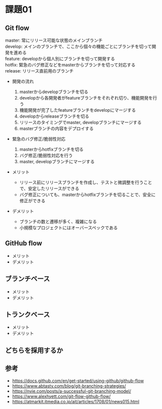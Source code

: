 # 課題01

## Git flow

master: 常にリリース可能な状態のメインブランチ  
develop: メインのブランチで、ここから個々の機能ごとにブランチを切って開発を進める  
feature: developから個人別にブランチを切って開発する  
hotfix: 緊急のバグ修正などをmasterからブランチを切って対応する  
release: リリース直前用のブランチ  

- 開発の流れ
  1. masterからdevelopブランチを切る
  1. developから各開発者がfeatureブランチをそれぞれ切り、機能開発を行う
  1. 機能開発が完了したfeatureブランチをdevelopにマージする
  1. developからreleaseブランチを切る
  1. リリースのタイミングでmaster, developブランチにマージする
  1. masterブランチの内容をデプロイする

- 緊急のバグ修正/脆弱性対応
  1. masterからhotfixブランチを切る
  1. バグ修正/脆弱性対応を行う
  1. master, developブランチにマージする

- メリット
  - リリース前にリリースブランチを作成し、テストと微調整を行うことで、安定したリリースができる
  - バグ修正についても、masterからhotfixブランチを切ることで、安全に修正ができる
- デメリット
  - ブランチの数と遷移が多く、複雑になる
  - 小規模なプロジェクトにはオーバースペックである

## GitHub flow

- メリット
- デメリット

## ブランチベース

- メリット
- デメリット

## トランクベース

- メリット
- デメリット

## どちらを採用するか

## 参考

- <https://docs.github.com/en/get-started/using-github/github-flow>
- <https://www.abtasty.com/blog/git-branching-strategies/>
- <https://nvie.com/posts/a-successful-git-branching-model/>
- <https://www.alexhyett.com/git-flow-github-flow/>
- <https://atmarkit.itmedia.co.jp/ait/articles/1708/01/news015.html>
